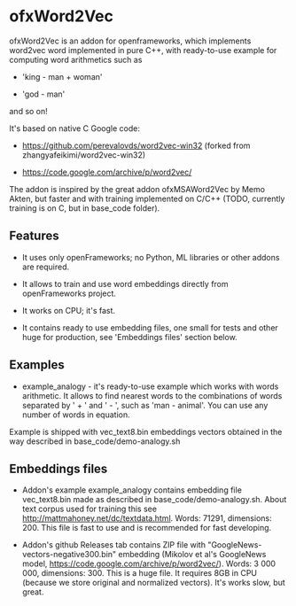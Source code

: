 # ofxWord2Vec

ofxWord2Vec is an addon for openframeworks, which implements word2vec word implemented in pure C++, 
with ready-to-use example for computing word arithmetics such as 

* 'king - man + woman'

* 'god - man'

and so on!

It's based on native C Google code:

* https://github.com/perevalovds/word2vec-win32 (forked from zhangyafeikimi/word2vec-win32)

* https://code.google.com/archive/p/word2vec/ 

The addon is inspired by the great addon ofxMSAWord2Vec by Memo Akten, 
but faster and with training implemented on C/C++ (TODO, currently training is on C, but in base_code folder).


## Features

* It uses only openFrameworks; no Python, ML libraries or other addons are required.

* It allows to train and use word embeddings directly from openFrameworks project.

* It works on CPU; it's fast.

* It contains ready to use embedding files, one small for tests and other huge for production, see 'Embeddings files' section below.


## Examples

* example_analogy - it's ready-to-use example which works with words arithmetic.
It allows to find nearest words to the combinations of words separated by ' + '  and ' - ',
such as 'man - animal'. You can use any number of words in equation.

Example is shipped with vec_text8.bin embeddings vectors obtained in the way described in base_code/demo-analogy.sh

## Embeddings files

* Addon's example example_analogy contains embedding file vec_text8.bin made as described in base_code/demo-analogy.sh.
About text corpus used for training this see http://mattmahoney.net/dc/textdata.html.
Words: 71291, dimensions: 200. This file is fast to use and is recommended for fast developing.

* Addon's github Releases tab contains ZIP file with "GoogleNews-vectors-negative300.bin" embedding 
(Mikolov et al's GoogleNews model, https://code.google.com/archive/p/word2vec/). Words: 3 000 000, dimensions: 300.
This is a huge file. It requires 8GB in CPU (because we store original and normalized vectors).
It's works slow, but great.
